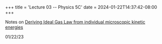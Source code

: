 +++
title = 'Lecture 03 -- Physics 5C'
date = 2024-01-22T14:37:42-08:00
+++

Notes on [Deriving Ideal Gas Law from individual microscopic kinetic
energies](https://dev-undergrad.dev/physics5C/notes/lec03.pdf)

<!--more-->

01/22/23
